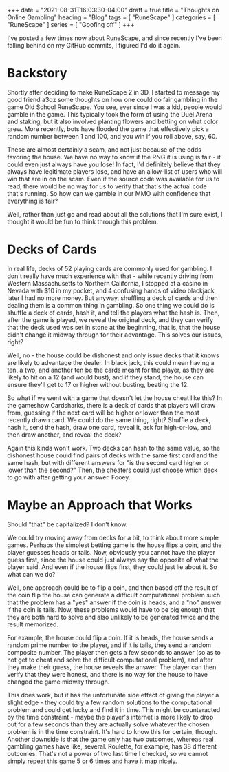 +++
date = "2021-08-31T16:03:30-04:00"
draft = true
title = "Thoughts on Online Gambling"
heading = "Blog"
tags = [ "RuneScape" ]
categories = [ "RuneScape" ]
series = [ "Goofing off" ]
+++

I've posted a few times now about RuneScape, and since recently I've been falling behind
on my GitHub commits, I figured I'd do it again.

<!-- more -->

# Backstory

Shortly after deciding to make RuneScape 2 in 3D, I started to
message my good friend a3qz some thoughts on how one could do
fair gambling in the game Old School RuneScape. You see, ever
since I was a kid, people would gamble in the game. This typically
took the form of using the Duel Arena and staking, but it also
involved planting flowers and betting on what color grew. More
recently, bots have flooded the game that effectively pick
a random number between 1 and 100, and you win if you roll
above, say, 60.

These are almost certainly a scam, and not just because of
the odds favoring the house. We have no way to know if the
RNG it is using is fair - it could even just always have you
lose! In fact, I'd definitely believe that they always have
legitimate players lose, and have an allow-list of users who
will win that are in on the scam. Even if the source code
was available for us to read, there would be no way for us
to verify that that's the actual code that's running. So how
can we gamble in our MMO with confidence that everything is fair?

Well, rather than just go and read about all the solutions that
I'm sure exist, I thought it would be fun to think through this
problem.

# Decks of Cards

In real life, decks of 52 playing cards are commonly used for gambling.
I don't really have much experience with that - while recently driving
from Western Massachusetts to Northern California, I stopped at a casino
in Nevada with $10 in my pocket, and 4 confusing hands of video blackjack
later I had no more money. But anyway, shuffling a deck of cards and then
dealing them is a common thing in gambling. So one thing we could
do is shuffle a deck of cards, hash it, and tell the players what the hash is.
Then, after the game is played, we reveal the original deck, and they
can verify that the deck used was set in stone at the beginning, that is, that
the house didn't change it midway through for their advantage. This solves
our issues, right?

Well, no - the house could be dishonest and
only issue decks that it knows are likely to advantage the dealer. In black
jack, this could mean having a ten, a two, and another ten be the cards
meant for the player, as they are likely to hit on a 12 (and would bust),
and if they stand, the house can ensure they'll get to 17 or higher without busting,
beating the 12.

So what if we went with a game that doesn't let the house cheat like this?
In the gameshow Cardsharks, there is a deck of cards that players will draw from,
guessing if the next card will be higher or lower than the most recently drawn card.
We could do the same thing, right? Shuffle a deck, hash it, send the hash, draw one card,
reveal it, ask for high-or-low, and then draw another, and reveal the deck?

Again this kinda won't work. Two decks can hash to the same value, so the dishonest
house could find pairs of decks with the same first card and the same hash, but
with different answers for "is the second card higher or lower than the second?"
Then, the cheaters could just choose which deck to go with after getting your answer.
Fooey.

# Maybe an Approach that Works

Should "that" be capitalized? I don't know.

We could try moving away from decks for a bit, to think about more simple games.
Perhaps the simplest betting game is the house flips a coin, and the player guesses
heads or tails. Now, obviously you cannot have the player guess first, since the house
could just always say the opposite of what the player said. And even if the house
flips first, they could just lie about it. So what can we do?

Well, one approach could be to flip a coin, and then based off the result of the
coin flip the house can generate a difficult computational problem such that
the problem has a "yes" answer if the coin is heads, and a "no" answer if the coin
is tails. Now, these problems would have to be big enough that they are
both hard to solve and also unlikely to be generated twice and the result memorized.

For example, the house could flip a coin. If it is heads, the house sends a random prime number
to the player, and if it is tails, they send a random composite number. The player then gets
a few seconds to answer (so as to not get to cheat and solve the difficult computational problem),
and after they make their guess, the house reveals the answer. The player can then verify
that they were honest, and there is no way for the house to have changed the game midway through.

This does work, but it has the unfortunate side effect of giving the player a slight edge -
they could try a few random solutions to the computational problem and could get lucky
and find it in time. This might be counteracted by the time constraint - maybe the
player's internet is more likely to drop out for a few seconds than they are
actually solve whatever the chosen problem is in the time constraint. It's hard to know
this for certain, though. Another downside is that the game only has two outcomes,
whereas real gambling games have like, several. Roulette, for example, has
38 different outcomes. That's not a power of two last time I checked, so we cannot
simply repeat this game 5 or 6 times and have it map nicely. 
